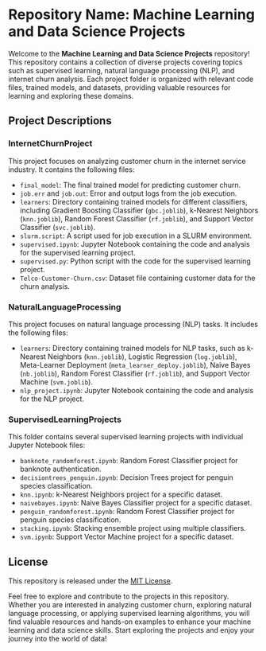 # Repository Name: Machine Learning and Data Science Projects

Welcome to the **Machine Learning and Data Science Projects** repository! This repository contains a collection of diverse projects covering topics such as supervised learning, natural language processing (NLP), and internet churn analysis. Each project folder is organized with relevant code files, trained models, and datasets, providing valuable resources for learning and exploring these domains.

## Project Descriptions

### InternetChurnProject

This project focuses on analyzing customer churn in the internet service industry. It contains the following files:

- `final_model`: The final trained model for predicting customer churn.
- `job.err` and `job.out`: Error and output logs from the job execution.
- `learners`: Directory containing trained models for different classifiers, including Gradient Boosting Classifier (`gbc.joblib`), k-Nearest Neighbors (`knn.joblib`), Random Forest Classifier (`rf.joblib`), and Support Vector Classifier (`svc.joblib`).
- `slurm.script`: A script used for job execution in a SLURM environment.
- `supervised.ipynb`: Jupyter Notebook containing the code and analysis for the supervised learning project.
- `supervised.py`: Python script with the code for the supervised learning project.
- `Telco-Customer-Churn.csv`: Dataset file containing customer data for the churn analysis.

### NaturalLanguageProcessing

This project focuses on natural language processing (NLP) tasks. It includes the following files:

- `learners`: Directory containing trained models for NLP tasks, such as k-Nearest Neighbors (`knn.joblib`), Logistic Regression (`log.joblib`), Meta-Learner Deployment (`meta_learner_deploy.joblib`), Naive Bayes (`nb.joblib`), Random Forest Classifier (`rf.joblib`), and Support Vector Machine (`svm.joblib`).
- `nlp_project.ipynb`: Jupyter Notebook containing the code and analysis for the NLP project.

### SupervisedLearningProjects

This folder contains several supervised learning projects with individual Jupyter Notebook files:

- `banknote_randomforest.ipynb`: Random Forest Classifier project for banknote authentication.
- `decisiontrees_penguin.ipynb`: Decision Trees project for penguin species classification.
- `knn.ipynb`: k-Nearest Neighbors project for a specific dataset.
- `naivebayes.ipynb`: Naive Bayes Classifier project for a specific dataset.
- `penguin_randomforest.ipynb`: Random Forest Classifier project for penguin species classification.
- `stacking.ipynb`: Stacking ensemble project using multiple classifiers.
- `svm.ipynb`: Support Vector Machine project for a specific dataset.

## License

This repository is released under the [MIT License](LICENSE).

Feel free to explore and contribute to the projects in this repository. Whether you are interested in analyzing customer churn, exploring natural language processing, or applying supervised learning algorithms, you will find valuable resources and hands-on examples to enhance your machine learning and data science skills. Start exploring the projects and enjoy your journey into the world of data!
